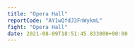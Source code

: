 ```yaml
---
title: "Opera Hall"
reportCode: "AY1wQfdJ3FnWykmL"
fight: "Opera Hall"
date: 2021-08-09T18:51:45.833000+00:00
---
```

